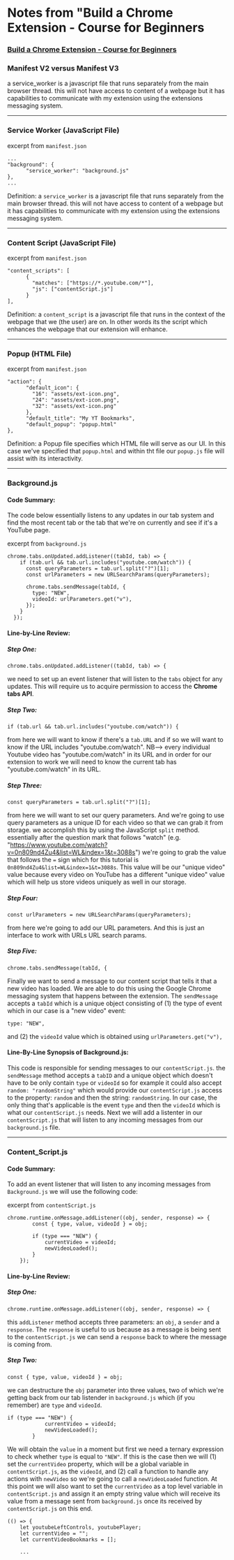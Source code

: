 # Notes from "Build a Chrome Extension - Course for Beginners

### [Build a Chrome Extension - Course for Beginners](https://www.youtube.com/watch?v=0n809nd4Zu4&list=WL&index=1&t=3088s)

### Manifest V2 versus Manifest V3

a service_worker is a javascript file that runs separately from the main browser thread.  this will not have access to content of a webpage but it has capabilities to communicate with my extension using the extensions messaging system.

---

### Service Worker (JavaScript File)

excerpt from `manifest.json`
```
...
"background": {
      "service_worker": "background.js"
},
...
```

Definition: a `service_worker` is a javascript file that runs separately from the main browser thread.  this will not have access to content of a webpage but it has capabilities to communicate with my extension using the extensions messaging system.

---

### Content Script (JavaScript File)

excerpt from `manifest.json`
```
"content_scripts": [
      {
        "matches": ["https://*.youtube.com/*"],
        "js": ["contentScript.js"]
      }
],
```

Definition: a `content_script` is a javascript file that runs in the context of the webpage that we (the user) are on.  In other words its the script which enhances the webpage that our extension will enhance.

---

### Popup (HTML File)

excerpt from `manifest.json`
```
"action": {
      "default_icon": {
        "16": "assets/ext-icon.png",
        "24": "assets/ext-icon.png",
        "32": "assets/ext-icon.png"
      },
      "default_title": "My YT Bookmarks",
      "default_popup": "popup.html"
},
```

Definition: a Popup file specifies which HTML file will serve as our UI.  In this case we've specified that `popup.html` and within tht file our `popup.js` file will assist with its interactivity.

---

### Background.js 
#### Code Summary: 
The code below essentially listens to any updates in our tab system and find the most recent tab or the tab that we're on currently and see if it's a YouTube page. 

excerpt from `background.js`
```
chrome.tabs.onUpdated.addListener((tabId, tab) => {
    if (tab.url && tab.url.includes("youtube.com/watch")) {
      const queryParameters = tab.url.split("?")[1];
      const urlParameters = new URLSearchParams(queryParameters);
  
      chrome.tabs.sendMessage(tabId, {
        type: "NEW",
        videoId: urlParameters.get("v"),
      });
    }
  });
```

#### Line-by-Line Review:

##### Step One: 

`chrome.tabs.onUpdated.addListener((tabId, tab) => {`

we need to set up an event listener that will listen to the `tabs` object for any updates. This will require us to acquire permission to access the **Chrome tabs API**.  


##### Step Two: 

`if (tab.url && tab.url.includes("youtube.com/watch")) {`

from here we will want to know if there's a `tab.URL` and if so we will want to know if the URL includes "youtube.com/watch". NB--> every individual Youtube video has "youtube.com/watch" in its URL and in order for our extension to work we will need to know the current tab has "youtube.com/watch" in its URL.

##### Step Three: 

`const queryParameters = tab.url.split("?")[1];`

from here we will want to set our query parameters. And we're going to use query parameters as a unique ID for each video so that we can grab it from storage. we accomplish this by using the JavaScript `split` method.  essentially after the question mark that follows "watch" (e.g. "https://www.youtube.com/watch?v=0n809nd4Zu4&list=WL&index=1&t=3088s") we're going to grab the value that follows the `=` sign which for this tutorial is `0n809nd4Zu4&list=WL&index=1&t=3088s`.  This value will be our "unique video" value because every video on YouTube has a different "unique video" value which will help us store videos uniquely as well in our storage. 

##### Step Four: 

`const urlParameters = new URLSearchParams(queryParameters);`

from here we're going to add our URL parameters. And this is just an  interface to work with URLs URL search params. 

##### Step Five: 

`chrome.tabs.sendMessage(tabId, {`

Finally we want to send a message to our content script that tells it that a new video has loaded.  We are able to do this using the Google Chrome messaging system that happens between the extension. The `sendMessage` accepts a `tabId` which is a unique object consisting of
(1) the type of event which in our case is a "new video" event:

`type: "NEW",`

and (2) the `videoId` value which is obtained using `urlParameters.get("v"),`

#### Line-By-Line Synopsis of Background.js: 

This code is responsible for sending messages to our `contentScript.js`.  the `sendMessage` method accepts a `tabID` and a unique object which doesn't have to be only contain `type` or `videoId` so for example it could also accept `random: "randomString"` which would provide our `contentScript.js` access to the property: `random` and then the string: `randomString`.  In our case, the only thing that's applicable is the event `type` and then the `videoId` which is what our `contentScript.js` needs.  Next we will add a listenter in our `contentScript.js` that will listen to any incoming messages from our `background.js` file. 

---

### Content_Script.js 
#### Code Summary: 
To add an event listener that will listen to any incoming messages from `Background.js` we will use the following code: 

excerpt from `contentScript.js`
```
chrome.runtime.onMessage.addListener((obj, sender, response) => {
        const { type, value, videoId } = obj;

        if (type === "NEW") {
            currentVideo = videoId;
            newVideoLoaded();
        }
    });
```

#### Line-by-Line Review:

##### Step One: 

`chrome.runtime.onMessage.addListener((obj, sender, response) => {`

this `addListener` method accepts three parameters: an `obj`, a `sender` and a `response`. The `response` is useful to us because as a message is being sent to the `contentScript.js` we can send a `response` back to where the message is coming from. 

##### Step Two: 

`const { type, value, videoId } = obj;`

we can destructure the `obj` parameter into three values, two of which we're getting back from our tab listender in `background.js` which (if you remember) are `type` and `videoId`.  

```
if (type === "NEW") {
            currentVideo = videoId;
            newVideoLoaded();
        }
```

We will obtain the `value` in a moment but first we need a ternary expression to check whether `type` is equal to `"NEW"`.  If this is the case then we will (1) set the `currentVideo` property, which will be a global variable in `contentScript.js`, as the `videoId`, and (2) call a function to handle any actions with `newVideo` so we're going to call a `newVideoLoaded` function.  At this point we will also want to set the `currentVideo` as a top level variable in `contentScript.js` and assign it an empty string value which will receive its value from a message sent from `background.js` once its received by `contentScript.js` on this end.

```
(() => {
    let youtubeLeftControls, youtubePlayer;
    let currentVideo = "";
    let currentVideoBookmarks = [];

    ...
```